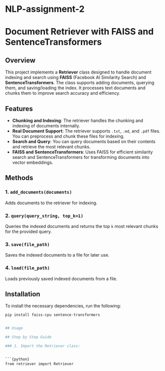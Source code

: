 # NLP-assignment-2

# Document Retriever with FAISS and SentenceTransformers

## Overview

This project implements a **Retriever** class designed to handle document indexing and search using **FAISS** (Facebook AI Similarity Search) and **SentenceTransformers**. The class supports adding documents, querying them, and saving/loading the index. It processes text documents and chunks them to improve search accuracy and efficiency.

## Features
- **Chunking and Indexing**: The retriever handles the chunking and indexing of documents internally.
- **Real Document Support**: The retriever supports `.txt`, `.md`, and `.pdf` files. You can preprocess and chunk these files for indexing.
- **Search and Query**: You can query documents based on their contents and retrieve the most relevant chunks.
- **FAISS and SentenceTransformers**: Uses FAISS for efficient similarity search and SentenceTransformers for transforming documents into vector embeddings.

## Methods

### 1. `add_documents(documents)`
Adds documents to the retriever for indexing.

### 2. `query(query_string, top_k=1)`
Queries the indexed documents and returns the top `k` most relevant chunks for the provided query.

### 3. `save(file_path)`
Saves the indexed documents to a file for later use.

### 4. `load(file_path)`
Loads previously saved indexed documents from a file.

## Installation

To install the necessary dependencies, run the following:

```bash
pip install faiss-cpu sentence-transformers


## Usage

## Step by Step Guide

### 1. Import the Retriever class:


```{python}
from retriever import Retriever
```
